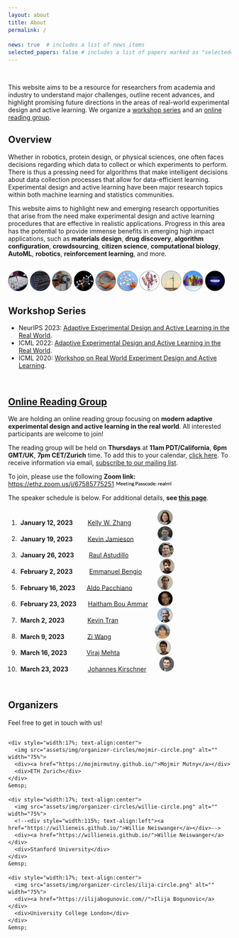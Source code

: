 ```yaml
---
layout: about
title: About
permalink: /

news: true  # includes a list of news items
selected_papers: false # includes a list of papers marked as "selected={true}"
---
```


<br/>

This website aims to be a resource for researchers from academia and industry to
understand major challenges, outline recent advances, and highlight promising future
directions in the areas of real-world experimental design and active learning. We
organize a [workshop series](#workshopseries) and an [online reading
group](#readinggroup).

## Overview

Whether in robotics, protein design, or physical sciences, one often faces decisions
regarding which data to collect or which experiments to perform. There is thus a
pressing need for algorithms that make intelligent decisions about data collection
processes that allow for data-efficient learning. Experimental design and active
learning have been major research topics within both machine learning and statistics
communities.

This website aims to highlight new and emerging research opportunities that arise from
the need make experimental design and active learning procedures that are effective in
realistic applications.  Progress in this area has the potential to provide immense
benefits in emerging high impact applications, such as **materials design**, **drug
discovery**, **algorithm configuration**, **crowdsourcing**, **citizen science**,
**computational biology**, **AutoML**, **robotics**, **reinforcement learning**, and
more.
<div style="margin-bottom: 8mm"></div>
<img src="assets/img/application-circles/pipette.png" alt="" width="9%">
<img src="assets/img/application-circles/code.png" alt="" width="9%">
<img src="assets/img/application-circles/robot.png" alt="" width="9%">
<img src="assets/img/application-circles/molecule.png" alt="" width="9%">
<img src="assets/img/application-circles/material.png" alt="" width="9%">
<img src="assets/img/application-circles/drug.png" alt="" width="9%">
<img src="assets/img/application-circles/protein.png" alt="" width="9%">
<img src="assets/img/application-circles/wind.png" alt="" width="9%">
<img src="assets/img/application-circles/crowd.png" alt="" width="9%">
<img src="assets/img/application-circles/plasma.png" alt="" width="9%">
<!--<img src="assets/img/application-circles/molecule_bare.png" alt="" width="8%"> &nbsp;-->
<a name="workshopseries"></a> <!--due to formatting issues, put link to section here-->

<br/>

## Workshop Series
- NeurIPS 2023: [Adaptive Experimental Design and Active Learning in the Real
  World](https://realworldml.github.io/neurips2023/).
- ICML 2022: [Adaptive Experimental Design and Active Learning in the Real
  World](https://realworldml.github.io/icml2022/).
- ICML 2020: [Workshop on Real World Experiment Design and Active
  Learning](https://realworldml.github.io/icml2020/).
<a name="readinggroup"></a> <!--due to formatting issues, put link to section here-->

<br/>

## [Online Reading Group](readinggroup)

<p style="margin-bottom: 3mm">We are holding an online reading group focusing on <strong>modern adaptive experimental design and active learning in the real world</strong>.  All interested participants are welcome to join!</p>
<p style="margin-bottom: 3mm">The reading group will be held on <strong>Thursdays</strong> at <strong>11am PDT/California</strong>, <strong>6pm GMT/UK</strong>, <strong>7pm CET/Zurich</strong> time. To add this to your calendar, <a href="https://calendar.google.com/calendar/u/0?cid=Mzg1OTc3M2I0MmJjNDIyNGQxZjE2MDA0ZWQ3OGUzNzlhOGViNzdlM2JiMmQ1NmFlYmZkZTU5M2RkOTVhYTEwN0Bncm91cC5jYWxlbmRhci5nb29nbGUuY29t">click here</a>. To receive information via email, <a href="https://forms.gle/Ex1ut4YfL8E3qt7W6">subscribe to our mailing list</a>.</p>
<p style="margin-bottom: 3mm">To join, please use the following <strong>Zoom link:</strong> <a href="https://ethz.zoom.us/j/67585775251">https://ethz.zoom.us/j/67585775251</a> <img src="assets/img/zoompass.png" alt="" width="25%"></p>
<p style="margin-bottom: 5mm">The speaker schedule is below. For additional details, <strong>see <a href="readinggroup">this page</a></strong>.</p>

1. &nbsp;**January 12, 2023** &emsp;&nbsp;&nbsp;&nbsp; [Kelly W. Zhang](https://kellywzhang.github.io/)
    &emsp;&emsp;&emsp;&emsp;<img src="assets/img/speaker-circles/kelly.png" alt="" width="7%">
2. &nbsp;**January 19, 2023** &emsp;&nbsp;&nbsp;&nbsp; [Kevin Jamieson](https://homes.cs.washington.edu/~jamieson/)
    &emsp;&emsp;&emsp;&nbsp;&nbsp;<img src="assets/img/speaker-circles/kevin_j.png" alt="" width="7%">
3. &nbsp;**January 26, 2023** &emsp;&nbsp;&nbsp;&nbsp; [Raul Astudillo](https://raulastudillo.netlify.app/)
    &emsp;&emsp;&emsp;&emsp;&nbsp;&nbsp;<img src="assets/img/speaker-circles/raul.png" alt="" width="7%">
4. &nbsp;**February 2, 2023** &emsp;&nbsp;&nbsp;&nbsp;&nbsp; [Emmanuel Bengio](https://folinoid.com/)
    &emsp;&emsp;&nbsp;&nbsp;<img src="assets/img/speaker-circles/emmanuel.png" alt="" width="7%">
5. &nbsp;**February 16, 2023** &emsp;&nbsp; [Aldo Pacchiano](https://www.aldopacchiano.ai/)
    &emsp;&emsp;&emsp;&ensp;&nbsp;<img src="/assets/img/speaker-circles/aldo.png" alt="" width="7%">
6. &nbsp;**February 23, 2023** &emsp;&nbsp; [Haitham Bou Ammar](http://bouammar.com/)
    &emsp;&nbsp;<img src="assets/img/speaker-circles/haitham.png" alt="" width="7%">
7. &nbsp;**March 2, 2023** &emsp;&emsp;&nbsp;&nbsp;&nbsp;&nbsp; [Kevin Tran](https://ktran9891.github.io/)
    &emsp;&emsp;&emsp;&emsp;&emsp;&ensp;&nbsp;&nbsp;<img src="assets/img/speaker-circles/kevin_t.png" alt="" width="7%">
8. &nbsp;**March 9, 2023** &emsp;&emsp;&nbsp;&nbsp;&nbsp;&nbsp; [Zi Wang](https://ziw.mit.edu/)
    &emsp;&emsp;&emsp;&emsp;&emsp;&emsp;&ensp;&nbsp;<img src="assets/img/speaker-circles/zi.png" alt="" width="7%">
9. &nbsp;**March 16, 2023** &emsp;&emsp;&nbsp;&nbsp; [Viraj Mehta](https://virajm.com/)
    &emsp;&emsp;&emsp;&emsp;&emsp;&nbsp;&nbsp;<img src="assets/img/speaker-circles/viraj.png" alt="" width="7%">
10. &nbsp;**March 23, 2023** &emsp;&emsp;&nbsp;&nbsp; [Johannes Kirschner](https://johannes-kirschner.de/)
    &emsp;&ensp;&nbsp;<img src="assets/img/speaker-circles/johannes.png" alt="" width="7%">


<br/>
<h2 style="margin-bottom: 5mm;">Organizers</h2>

Feel free to get in touch with us!

<div class="flex-container" style="display:flex;">

    <div style="width:17%; text-align:center">
      <img src="assets/img/organizer-circles/mojmir-circle.png" alt="" width="75%">
      <div><a href="https://mojmirmutny.github.io/">Mojmir Mutny</a></div>
      <div>ETH Zurich</div>
    </div>
    &emsp;

    <div style="width:17%; text-align:center">
      <img src="assets/img/organizer-circles/willie-circle.png" alt="" width="75%">
      <!--<div style="width:115%; text-align:left"><a href="https://willieneis.github.io/">Willie Neiswanger</a></div>-->
      <div><a href="https://willieneis.github.io/">Willie Neiswanger</a></div>
      <div>Stanford University</div>
    </div>
    &emsp;

    <div style="width:17%; text-align:center">
      <img src="assets/img/organizer-circles/ilija-circle.png" alt="" width="75%">
      <div><a href="https://ilijabogunovic.com//">Ilija Bogunovic</a></div>
      <div>University College London</div>
    </div>
    &emsp;

</div>
